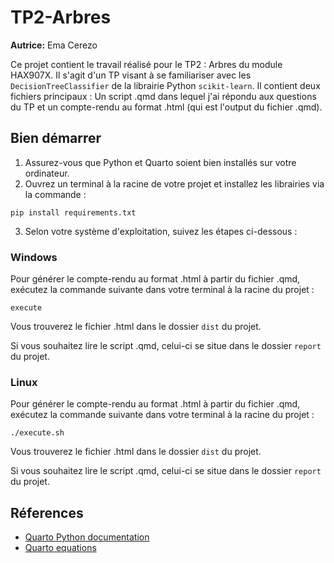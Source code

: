 # TP2-Arbres

**Autrice:** Ema Cerezo

Ce projet contient le travail réalisé pour le TP2 : Arbres du module HAX907X. Il s'agit d'un TP visant à se familiariser avec les `DecisionTreeClassifier` de la librairie Python `scikit-learn`. Il contient deux fichiers principaux : Un script .qmd dans lequel j'ai répondu aux questions du TP et un compte-rendu au format .html (qui est l'output du fichier .qmd).

## Bien démarrer

1. Assurez-vous que Python et Quarto soient bien installés sur votre ordinateur.
2. Ouvrez un terminal à la racine de votre projet et installez les librairies via la commande :

```
pip install requirements.txt
```
   
3. Selon votre système d'exploitation, suivez les étapes ci-dessous :

### Windows

Pour générer le compte-rendu au format .html à partir du fichier .qmd, exécutez la commande suivante dans votre terminal à la racine du projet :

```
execute
```

Vous trouverez le fichier .html dans le dossier `dist` du projet. 

Si vous souhaitez lire le script .qmd, celui-ci se situe dans le dossier `report` du projet.

### Linux 

Pour générer le compte-rendu au format .html à partir du fichier .qmd, exécutez la commande suivante dans votre terminal à la racine du projet :

```
./execute.sh
```

Vous trouverez le fichier .html dans le dossier `dist` du projet. 

Si vous souhaitez lire le script .qmd, celui-ci se situe dans le dossier `report` du projet.


## Réferences

 * [Quarto Python documentation](https://quarto.org/docs/computations/python.html)
 * [Quarto equations](https://quarto.org/docs/visual-editor/technical.html#equations)
